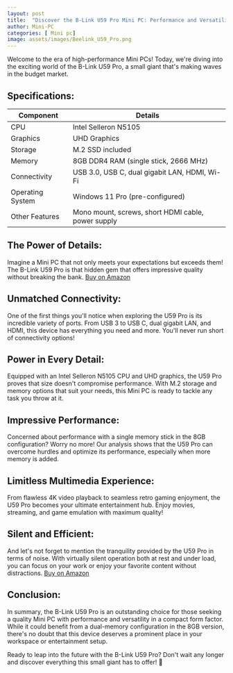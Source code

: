 ```yaml
---
layout: post
title:  "Discover the B-Link U59 Pro Mini PC: Performance and Versatility in a Compact Package!"
author: Mini-PC
categories: [ Mini pc]
image: assets/images/Beelink_U59_Pro.png
--- 
```


Welcome to the era of high-performance Mini PCs! Today, we're diving into the exciting world of the B-Link U59 Pro, a small giant that's making waves in the budget market.

## Specifications:

| Component              | Details                                      |
|------------------------|----------------------------------------------|
| CPU                    | Intel Selleron N5105                        |
| Graphics               | UHD Graphics                                 |
| Storage                | M.2 SSD included                             |
| Memory                 | 8GB DDR4 RAM (single stick, 2666 MHz)        |
| Connectivity           | USB 3.0, USB C, dual gigabit LAN, HDMI, Wi-Fi|
| Operating System       | Windows 11 Pro (pre-configured)              |
| Other Features         | Mono mount, screws, short HDMI cable, power supply |

## The Power of Details:

Imagine a Mini PC that not only meets your expectations but exceeds them! The B-Link U59 Pro is that hidden gem that offers impressive quality without breaking the bank. [Buy on Amazon](https://amzn.to/3Ux5S6k)


## Unmatched Connectivity:

One of the first things you'll notice when exploring the U59 Pro is its incredible variety of ports. From USB 3 to USB C, dual gigabit LAN, and HDMI, this device has everything you need and more. You'll never run short of connectivity options!

## Power in Every Detail:

Equipped with an Intel Selleron N5105 CPU and UHD graphics, the U59 Pro proves that size doesn't compromise performance. With M.2 storage and memory options that suit your needs, this Mini PC is ready to tackle any task you throw at it.

## Impressive Performance:

Concerned about performance with a single memory stick in the 8GB configuration? Worry no more! Our analysis shows that the U59 Pro can overcome hurdles and optimize its performance, especially when more memory is added.

## Limitless Multimedia Experience:

From flawless 4K video playback to seamless retro gaming enjoyment, the U59 Pro becomes your ultimate entertainment hub. Enjoy movies, streaming, and game emulation with maximum quality!

## Silent and Efficient:

And let's not forget to mention the tranquility provided by the U59 Pro in terms of noise. With virtually silent operation both at rest and under load, you can focus on your work or enjoy your favorite content without distractions. [Buy on Amazon](https://amzn.to/3Ux5S6k)

## Conclusion:

In summary, the B-Link U59 Pro is an outstanding choice for those seeking a quality Mini PC with performance and versatility in a compact form factor. While it could benefit from a dual-memory configuration in the 8GB version, there's no doubt that this device deserves a prominent place in your workspace or entertainment setup.

Ready to leap into the future with the B-Link U59 Pro? Don't wait any longer and discover everything this small giant has to offer! 🚀
